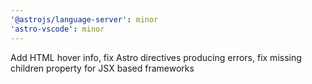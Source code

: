 ```yaml
---
'@astrojs/language-server': minor
'astro-vscode': minor
---
```


Add HTML hover info, fix Astro directives producing errors, fix missing children property for JSX based frameworks
